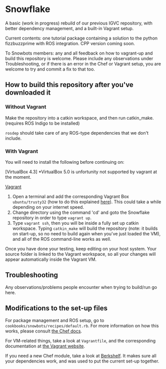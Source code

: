 # Snowflake

A basic (work in progress) rebuild of our previous IGVC repository, with better dependency management, and a built-in Vagrant setup.

Current contents: one tutorial package containing a solution to the python fizzbuzzprime with ROS integration. CPP version coming soon.

To Snowbots members: any and all feedback on how to vagrant-up and build this repository is welcome. Please include any observations under Troubleshooting, or if there is an error in the Chef or Vagrant setup, you are welcome to try and commit a fix to that too.

How to build this repository after you've downloaded it
----------------------------

### Without Vagrant ###

Make the repository into a catkin workspace, and then run catkin_make. (requires ROS Indigo to be installed)

`rosdep` should take care of any ROS-type dependencies that we don't include.

### With Vagrant ###
You will need to install the following before continuing on:

[VirtualBox 4.3] *VirtualBox 5.0 is unfortunity not supported by vagrant at the moment.

[Vagrant](http://www.vagrantup.com/downloads)

1. Open a terminal and add the corresponding Vagrant Box `ubuntu/trusty32` (how to do this explained [here](https://docs.vagrantup.com/v2/boxes.html)). This could take a while depending on your internet speed.
2. Change directory using the command 'cd' and goto the Snowflake repository in order to type `vagrant up`. 
3. Type `vagrant ssh`, then you will be inside a fully set up catkin workspace. Typing `catkin_make` will build the repository (note: it builds on start-up, so no need to build again when you've just loaded the VM), and all of the ROS command-line works as well.

Once you have done your testing, keep editing on your host system. Your source folder is linked to the Vagrant workspace, so all your changes will appear automatically inside the Vagrant VM.

Troubleshooting
---------------

Any observations/problems people encounter when trying to build/run go here.

Modifications to the set-up files
---------------------------------

For package management and ROS setup, go to `cookbooks/snowbots/recipes/default.rb`. For more information on how this works, please consult [the Chef docs](http://docs.chef.io/release/12-4/#getting-started).

For VM-related things, take a look at `Vagrantfile`, and the corresponding documentation at [the Vagrant website](https://docs.vagrantup.com/v2/).

If you need a new Chef module, take a look at [Berkshelf](http://berkshelf.com/). It makes sure all your dependencies work, and was used to put the current set-up together.
